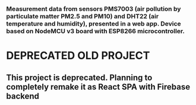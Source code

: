 ### Measurement data from sensors PMS7003 (air pollution by particulate matter PM2.5 and PM10) and DHT22 (air temperature and humidity), presented in a web app. Device based on NodeMCU v3 board with ESP8266 microcontroller.


# DEPRECATED OLD PROJECT
## This project is deprecated. Planning to completely remake it as React SPA with Firebase backend
